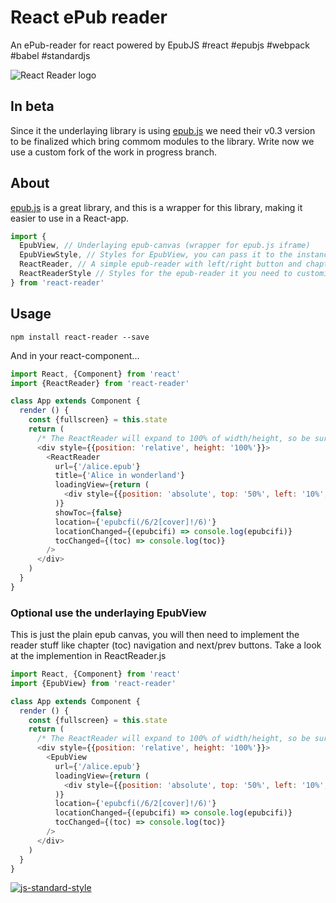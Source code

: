 # React ePub reader #

An ePub-reader for react powered by EpubJS #react #epubjs #webpack #babel #standardjs

![React Reader logo](https://s3-eu-west-1.amazonaws.com/react-reader/react-reader.svg)

## In beta ##

Since it the underlaying library is using [epub.js](https://github.com/futurepress/epub.js) we need their v0.3 version to be finalized which bring commom modules to the library. Write now we use a custom fork of the work in progress branch.

## About ##

[epub.js](https://github.com/futurepress/epub.js) is a great library, and this is a wrapper for this library, making it easier to use in a React-app.

```js
import {
  EpubView, // Underlaying epub-canvas (wrapper for epub.js iframe)
  EpubViewStyle, // Styles for EpubView, you can pass it to the instance as a style prop for customize it
  ReactReader, // A simple epub-reader with left/right button and chapter navigation
  ReactReaderStyle // Styles for the epub-reader it you need to customize it
} from 'react-reader'
```

## Usage ##

`npm install react-reader --save`

And in your react-component...

```js
import React, {Component} from 'react'
import {ReactReader} from 'react-reader'

class App extends Component {
  render () {
    const {fullscreen} = this.state
    return (
      /* The ReactReader will expand to 100% of width/height, so be sure to set a height on the parent element, either with position it absolute of window, set height or use paddingTop for proporsjonal scaling */
      <div style={{position: 'relative', height: '100%'}}>
        <ReactReader 
          url={'/alice.epub'} 
          title={'Alice in wonderland'}
          loadingView={return (
            <div style={{position: 'absolute', top: '50%', left: '10%', right: '10%', textAlign: 'center'}}>Loading epub</div>
          )} 
          showToc={false}
          location={'epubcfi(/6/2[cover]!/6)'}
          locationChanged={(epubcifi) => console.log(epubcifi)}
          tocChanged={(toc) => console.log(toc)}
        />
      </div>
    )
  }
}
```

### Optional use the underlaying EpubView ###

This is just the plain epub canvas, you will then need to implement the reader stuff like chapter (toc) navigation and next/prev buttons. Take a look at the implemention in ReactReader.js

```js
import React, {Component} from 'react'
import {EpubView} from 'react-reader'

class App extends Component {
  render () {
    const {fullscreen} = this.state
    return (
      /* The ReactReader will expand to 100% of width/height, so be sure to set a height on the parent element, either with position it absolute of window, set height or use paddingTop for proporsjonal scaling */
      <div style={{position: 'relative', height: '100%'}}>
        <EpubView 
          url={'/alice.epub'} 
          loadingView={return (
            <div style={{position: 'absolute', top: '50%', left: '10%', right: '10%', textAlign: 'center'}}>Loading epub</div>
          )} 
          location={'epubcfi(/6/2[cover]!/6)'}
          locationChanged={(epubcifi) => console.log(epubcifi)}
          tocChanged={(toc) => console.log(toc)}
        />
      </div>
    )
  }
}
```

[![js-standard-style](https://img.shields.io/badge/code%20style-standard-brightgreen.svg?style=flat)](https://github.com/feross/standard)
